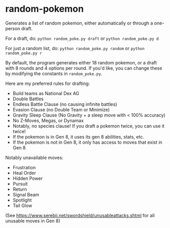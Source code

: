 # random-pokemon
Generates a list of random pokemon, either automatically or through a one-person draft.

For a draft, do:
`python random_poke.py draft` or `python random_poke.py d`

For just a random list, do:
`python random_poke.py random` or `python random_poke.py r`

By default, the program generates either 18 random pokemon, or a draft with 8 rounds and 4 options per  round. If you'd like, you can change these by modifying the constants in `random_poke.py`.

Here are my preferred rules for drafting:
- Build teams as National Dex AG
- Double Battles
- Endless Battle Clause (no causing infinite battles)
- Evasion Clause (no Double Team or Minimize)
- Gravity Sleep Clause (No Gravity + a sleep move with < 100% accuracy)
- No Z-Moves, Megas, or Dynamax
- Notably, no species clause! If you draft a pokemon twice, you can use it twice!
- If the pokemon is in Gen 8, it uses its gen 8 abilities, stats, etc.
- If the pokemon is not in Gen 8, it only has access to moves that exist in Gen 8

Notably unavailable moves:
- Frustration
- Heal Order
- Hidden Power
- Pursuit
- Return
- Signal Beam
- Spotlight
- Tail Glow

(See https://www.serebii.net/swordshield/unusableattacks.shtml for all unusable moves in Gen 8)
